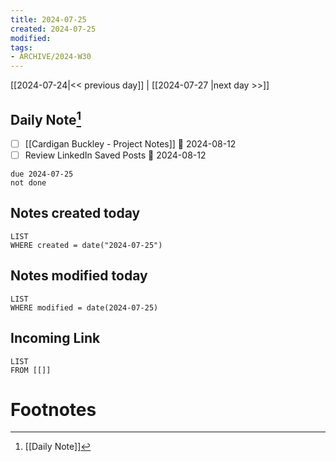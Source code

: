 ```yaml
---
title: 2024-07-25
created: 2024-07-25
modified: 
tags: 
- ARCHIVE/2024-W30
---
```


[[2024-07-24|<< previous day]] | [[2024-07-27 |next day >>]]

## Daily Note[^1]
- [ ] [[Cardigan Buckley - Project Notes]] 📅 2024-08-12
- [ ] Review LinkedIn Saved Posts 📅 2024-08-12
```tasks
due 2024-07-25
not done
```
## Notes created today
```dataview
LIST
WHERE created = date("2024-07-25")
```
## Notes modified today
```dataview
LIST
WHERE modified = date(2024-07-25)
```
## Incoming Link
```dataview
LIST
FROM [[]]
```
# Footnotes

[^1]: [[Daily Note]]